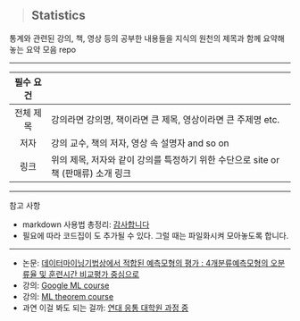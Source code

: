 > ## Statistics

통계와 관련된 강의, 책, 영상 등의 공부한 내용들을 지식의 원천의 제목과 함께 요약해놓는 요약 모음 repo

---

| 필수 요건 |                                                                                    |
| :-------: | ---------------------------------------------------------------------------------- |
| 전체 제목 | 강의라면 강의명, 책이라면 큰 제목, 영상이라면 큰 주제명 etc.                       |
|   저자    | 강의 교수, 책의 저자, 영상 속 설명자 and so on                                     |
|   링크    | 위의 제목, 저자와 같이 강의를 특정하기 위한 수단으로 site or 책 (판매류) 소개 링크 |

---

참고 사항

- markdown 사용법 총정리: [감사합니다](https://heropy.blog/2017/09/30/markdown/)
- 필요에 따라 코드집이 도 추가될 수 있다. 그럴 때는 파일화시켜 모아놓도록 합니다.

---

- 논문: [데이터마이닝기법상에서 적합된 예측모형의 평가 : 4개분류예측모형의 오분류율 및 훈련시간 비교평가 중심으로](https://academic.naver.com/article.naver?doc_id=11297936)
- 강의: [Google ML course](https://developers.google.com/machine-learning/crash-course?hl=ko)
- 강의: [ML theorem course](https://www.youtube.com/channel/UC5zx8Owijmv-bbhAK6Z9apg/playlists)
- 과연 이걸 봐도 되는 걸까: [연대 응통 대학원 과정 중](https://statkclee.github.io/yonsei/data/R_Web_Crawling.pdf)
